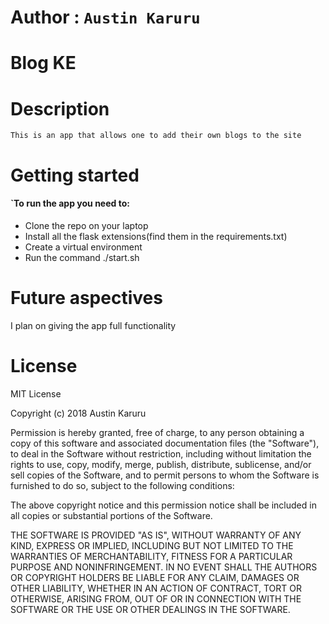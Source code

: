 # Author : `Austin Karuru`

# Blog KE

# Description

`This is an app that allows one to add their own blogs to the site`

# Getting started

#### `To run the app you need to:

- Clone the repo on your laptop
- Install all the flask extensions(find them in the requirements.txt)
- Create a virtual environment
- Run the command ./start.sh

# Future aspectives

I plan on giving the app full functionality

# License

MIT License

Copyright (c) 2018 Austin Karuru

Permission is hereby granted, free of charge, to any person obtaining a copy of this software and associated documentation files (the "Software"), to deal in the Software without restriction, including without limitation the rights to use, copy, modify, merge, publish, distribute, sublicense, and/or sell copies of the Software, and to permit persons to whom the Software is furnished to do so, subject to the following conditions:

The above copyright notice and this permission notice shall be included in all copies or substantial portions of the Software.

THE SOFTWARE IS PROVIDED "AS IS", WITHOUT WARRANTY OF ANY KIND, EXPRESS OR IMPLIED, INCLUDING BUT NOT LIMITED TO THE WARRANTIES OF MERCHANTABILITY, FITNESS FOR A PARTICULAR PURPOSE AND NONINFRINGEMENT. IN NO EVENT SHALL THE AUTHORS OR COPYRIGHT HOLDERS BE LIABLE FOR ANY CLAIM, DAMAGES OR OTHER LIABILITY, WHETHER IN AN ACTION OF CONTRACT, TORT OR OTHERWISE, ARISING FROM, OUT OF OR IN CONNECTION WITH THE SOFTWARE OR THE USE OR OTHER DEALINGS IN THE SOFTWARE.
